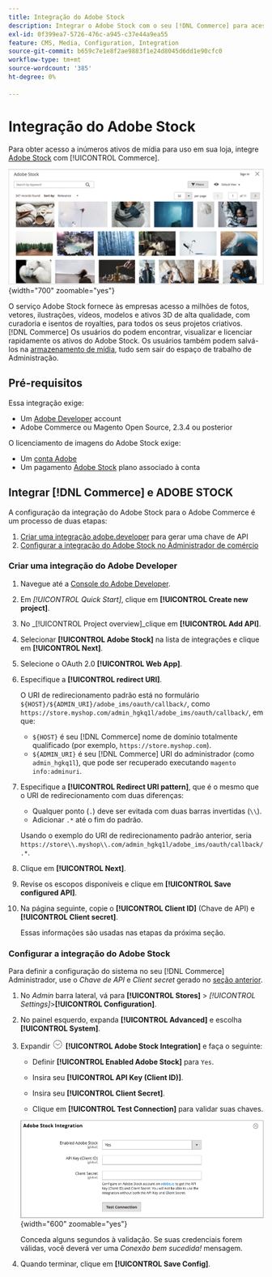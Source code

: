 ```yaml
---
title: Integração do Adobe Stock
description: Integrar o Adobe Stock com o seu [!DNL Commerce] para acessar inúmeros ativos de mídia para uso em sua loja.
exl-id: 0f399ea7-5726-476c-a945-c37e44a9ea55
feature: CMS, Media, Configuration, Integration
source-git-commit: b659c7e1e8f2ae9883f1e24d8045d6dd1e90cfc0
workflow-type: tm+mt
source-wordcount: '385'
ht-degree: 0%

---
```


# Integração do Adobe Stock

Para obter acesso a inúmeros ativos de mídia para uso em sua loja, integre [Adobe Stock][adobe-stock] com [!UICONTROL Commerce].

![Resultados de pesquisa do Adobe Stock](./assets/adobe-stock-search-grid.png){width="700" zoomable="yes"}

O serviço Adobe Stock fornece às empresas acesso a milhões de fotos, vetores, ilustrações, vídeos, modelos e ativos 3D de alta qualidade, com curadoria e isentos de royalties, para todos os seus projetos criativos. [!DNL Commerce] Os usuários do podem encontrar, visualizar e licenciar rapidamente os ativos do Adobe Stock. Os usuários também podem salvá-los na [armazenamento de mídia][media-storage], tudo sem sair do espaço de trabalho de Administração.

## Pré-requisitos

Essa integração exige:

- Um [Adobe Developer][dev-console] account
- Adobe Commerce ou Magento Open Source, 2.3.4 ou posterior

O licenciamento de imagens do Adobe Stock exige:

- Um [conta Adobe][adobe-signin]
- Um pagamento [Adobe Stock][adobe-stock] plano associado à conta

## Integrar [!DNL Commerce] e ADOBE STOCK

A configuração da integração do Adobe Stock para o Adobe Commerce é um processo de duas etapas:

1. [Criar uma integração adobe.developer](#create-an-adobe-developer-integration) para gerar uma chave de API
1. [Configurar a integração do Adobe Stock no Administrador de comércio](#configure-the-adobe-stock-integration)

### Criar uma integração do Adobe Developer

1. Navegue até a [Console do Adobe Developer][dev-console].

1. Em _[!UICONTROL Quick Start]_, clique em **[!UICONTROL Create new project]**.

1. No _[!UICONTROL Project overview]_clique em **[!UICONTROL Add API]**.

1. Selecionar **[!UICONTROL Adobe Stock]** na lista de integrações e clique em **[!UICONTROL Next]**.

1. Selecione o OAuth 2.0 **[!UICONTROL Web App]**.

1. Especifique a **[!UICONTROL redirect URI]**.

   O URI de redirecionamento padrão está no formulário `${HOST}/${ADMIN_URI}/adobe_ims/oauth/callback/`, como `https://store.myshop.com/admin_hgkq1l/adobe_ims/oauth/callback/`, em que:

   - `${HOST}` é seu [!DNL Commerce] nome de domínio totalmente qualificado (por exemplo, `https://store.myshop.com`).
   - `${ADMIN_URI}` é seu [!DNL Commerce] URI do administrador (como `admin_hgkq1l`), que pode ser recuperado executando `magento info:adminuri`.

1. Especifique a **[!UICONTROL Redirect URI pattern]**, que é o mesmo que o URI de redirecionamento com duas diferenças:

   - Qualquer ponto (`.`) deve ser evitada com duas barras invertidas (`\\`).
   - Adicionar `.*` até o fim do padrão.

   Usando o exemplo do URI de redirecionamento padrão anterior, seria `https://store\\.myshop\\.com/admin_hgkq1l/adobe_ims/oauth/callback/.*`.

1. Clique em **[!UICONTROL Next]**.

1. Revise os escopos disponíveis e clique em **[!UICONTROL Save configured API]**.

1. Na página seguinte, copie o **[!UICONTROL Client ID]** (Chave de API) e **[!UICONTROL Client secret]**.

   Essas informações são usadas nas etapas da próxima seção.

### Configurar a integração do Adobe Stock

Para definir a configuração do sistema no seu [!DNL Commerce] Administrador, use o _Chave de API_ e _Client secret_ gerado no [seção anterior][create-integration].

1. No _Admin_ barra lateral, vá para **[!UICONTROL Stores]** > _[!UICONTROL Settings]_>**[!UICONTROL Configuration]**.

1. No painel esquerdo, expanda **[!UICONTROL Advanced]** e escolha **[!UICONTROL System]**.

1. Expandir ![Seletor de expansão](../assets/icon-display-expand.png) **[!UICONTROL Adobe Stock Integration]** e faça o seguinte:

   - Definir **[!UICONTROL Enabled Adobe Stock]** para `Yes`.

   - Insira seu **[!UICONTROL API Key (Client ID)]**.

   - Insira seu **[!UICONTROL Client Secret]**.

   - Clique em **[!UICONTROL Test Connection]** para validar suas chaves.

   ![Configuração avançada - Integração com o Adobe Stock](./assets/system-adobe-stock-integration.png){width="600" zoomable="yes"}

   Conceda alguns segundos à validação. Se suas credenciais forem válidas, você deverá ver uma _Conexão bem sucedida!_ mensagem.

1. Quando terminar, clique em **[!UICONTROL Save Config]**.

[adobe-stock]: https://stock.adobe.com
[adobe-signin]: https://helpx.adobe.com/manage-account/using/access-adobe-id-account.html
[media-storage]: media-storage.md
[dev-console]: https://developer.adobe.com/console/home
[create-integration]: #create-an-adobeio-integration
